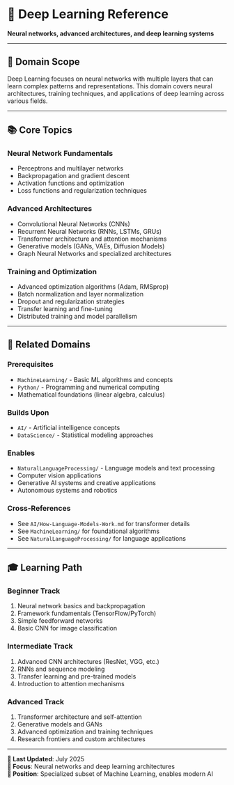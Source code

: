 # 🧠 Deep Learning Reference

**Neural networks, advanced architectures, and deep learning systems**

---

## 🎯 Domain Scope

Deep Learning focuses on neural networks with multiple layers that can learn complex patterns and representations. This domain covers neural architectures, training techniques, and applications of deep learning across various fields.

---

## 📚 Core Topics

### **Neural Network Fundamentals**

- Perceptrons and multilayer networks
- Backpropagation and gradient descent
- Activation functions and optimization
- Loss functions and regularization techniques

### **Advanced Architectures**

- Convolutional Neural Networks (CNNs)
- Recurrent Neural Networks (RNNs, LSTMs, GRUs)
- Transformer architecture and attention mechanisms
- Generative models (GANs, VAEs, Diffusion Models)
- Graph Neural Networks and specialized architectures

### **Training and Optimization**

- Advanced optimization algorithms (Adam, RMSprop)
- Batch normalization and layer normalization
- Dropout and regularization strategies
- Transfer learning and fine-tuning
- Distributed training and model parallelism

---

## 🔗 Related Domains

### **Prerequisites**

- `MachineLearning/` - Basic ML algorithms and concepts
- `Python/` - Programming and numerical computing
- Mathematical foundations (linear algebra, calculus)

### **Builds Upon**

- `AI/` - Artificial intelligence concepts
- `DataScience/` - Statistical modeling approaches

### **Enables**

- `NaturalLanguageProcessing/` - Language models and text processing
- Computer vision applications
- Generative AI systems and creative applications
- Autonomous systems and robotics

### **Cross-References**

- See `AI/How-Language-Models-Work.md` for transformer details
- See `MachineLearning/` for foundational algorithms
- See `NaturalLanguageProcessing/` for language applications

---

## 🎓 Learning Path

### **Beginner Track**

1. Neural network basics and backpropagation
2. Framework fundamentals (TensorFlow/PyTorch)
3. Simple feedforward networks
4. Basic CNN for image classification

### **Intermediate Track**

1. Advanced CNN architectures (ResNet, VGG, etc.)
2. RNNs and sequence modeling
3. Transfer learning and pre-trained models
4. Introduction to attention mechanisms

### **Advanced Track**

1. Transformer architecture and self-attention
2. Generative models and GANs
3. Advanced optimization and training techniques
4. Research frontiers and custom architectures

---

**📅 Last Updated**: July 2025  
**🎯 Focus**: Neural networks and deep learning architectures  
**📍 Position**: Specialized subset of Machine Learning, enables modern AI
